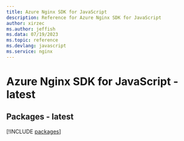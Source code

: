 ```yaml
---
title: Azure Nginx SDK for JavaScript
description: Reference for Azure Nginx SDK for JavaScript
author: xirzec
ms.author: jeffish
ms.data: 07/19/2023
ms.topic: reference
ms.devlang: javascript
ms.service: nginx
---
```

# Azure Nginx SDK for JavaScript - latest
## Packages - latest
[!INCLUDE [packages](nginx-index.md)]